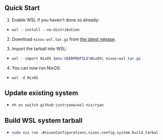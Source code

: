 ## Quick Start
1. Enable WSL if you haven't done so already:

- ```powershell
  wsl --install --no-distribution
  ```

2. Download `nixos-wsl.tar.gz` from [the latest release](https://github.com/justryanw/wsl-nix/releases/latest).

3. Import the tarball into WSL:

- ```powershell
  wsl --import NixOS $env:USERPROFILE\NixOS\ nixos-wsl.tar.gz
  ```

4. You can now run NixOS:

- ```powershell
  wsl -d NixOS
  ```

## Update existing system
- ```bash
  nh os switch github:justryanw/wsl-nix/ryan
  ```

## Build WSL system tarball
- ```bash
  sudo nix run .#nixosConfigurations.nixos.config.system.build.tarballBuilder
  ```